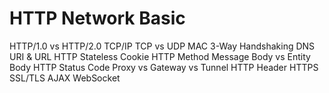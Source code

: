 # HTTP Network Basic

HTTP/1.0 vs HTTP/2.0
TCP/IP
TCP vs UDP
MAC
3-Way Handshaking
DNS
URI & URL
HTTP Stateless
Cookie
HTTP Method
Message Body vs Entity Body
HTTP Status Code
Proxy vs Gateway vs Tunnel
HTTP Header
HTTPS
SSL/TLS
AJAX
WebSocket 
